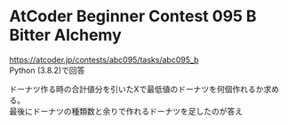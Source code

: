# AtCoder Beginner Contest 095 B Bitter Alchemy  
https://atcoder.jp/contests/abc095/tasks/abc095_b  
Python (3.8.2)で回答  

ドーナツ作る時の合計値分を引いたXで最低値のドーナツを何個作れるか求める。  
最後にドーナツの種類数と余りで作れるドーナツを足したのが答え 
